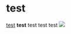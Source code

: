 <h1>test</h1>
<a href="index.md">test</a>
<b>test</b>
test test test <img src="https://avatars0.githubusercontent.com/u/30893306?v=4&s=40">
